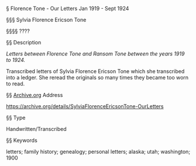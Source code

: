§ Florence Tone - Our Letters Jan 1919 - Sept 1924

§§§ Sylvia Florence Ericson Tone

§§§§ ????

§§ Description

*Letters between Florence Tone and Ransom Tone between the years 1919 to 1924.*

Transcribed letters of Sylvia Florence Ericson Tone which she transcribed into a ledger. She reread the originals so many times they became too worn to read.

§§ [Archive.org](https://archive.org/details/SylviaFlorenceEricsonTone-OurLetters) Address

<https://archive.org/details/SylviaFlorenceEricsonTone-OurLetters>

§§ Type

Handwritten/Transcribed

§§ Keywords

letters; family history; genealogy; personal letters; alaska; utah; washington; 1900

